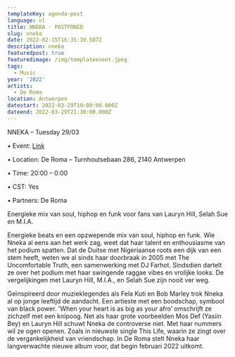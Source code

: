 ```yaml
---
templateKey: agenda-post
language: nl
title: NNEKA - POSTPONED
slug: nneka
date: 2022-02-15T16:35:39.507Z
description: nneka
featuredpost: true
featuredimage: /img/templateevent.jpeg
tags:
  - Music
year: '2022'
artists:
  - De Roma
location: Antwerpen
datestart: 2022-03-29T19:00:00.000Z
dateend: 2022-03-29T21:30:00.000Z
---
```

NNEKA – Tuesday 29/03

•	 Event: [Link](https://www.deroma.be/nl/agenda/nneka/11269/)

•	Location: De Roma – Turnhoutsebaan 286, 2140 Antwerpen

•	Time: 20:00 – 0:00

•	CST: Yes

•	Partners: De Roma

Energieke mix van soul, hiphop en funk voor fans van Lauryn Hill, Selah Sue en M.I.A.

Energieke beats en een opzwepende mix van soul, hiphop en funk. Wie Nneka al eens aan het werk zag, weet dat haar talent en enthousiasme van het podium spatten. Dat de Duitse met Nigeriaanse roots een dijk van een stem heeft, weten we al sinds haar doorbraak in 2005 met The Uncomfortable Truth, een samenwerking met DJ Farhot. Sindsdien dartelt ze over het podium met haar swingende raggae vibes en vrolijke looks. De vergelijkingen met Lauryn Hill, M.I.A., en Selah Sue zijn nooit ver weg.

Geïnspireerd door muzieklegendes als Fela Kuti en Bob Marley trok Nneka al op jonge leeftijd de aandacht. Een artieste met een boodschap, symbool van black power. 'When your heart is as big as your afro’ omschrijft ze zichzelf met een knipoog. Net als haar grote voorbeelden Mos Def (Yasiin Bey) en Lauryn Hill schuwt Nneka de controverse niet. Met haar nummers wil ze ogen openen. Zoals in nieuwste single This Life, waarin ze zingt over de vergankelijkheid van vriendschap. In De Roma stelt Nneka haar langverwachte nieuwe album voor, dat begin februari 2022 uitkomt.
